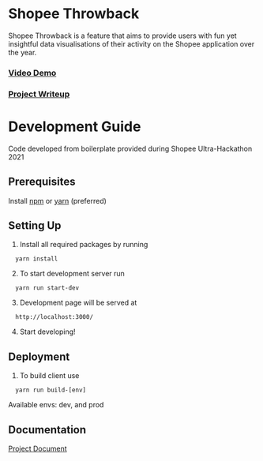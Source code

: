 # Shopee Throwback

Shopee Throwback is a feature that aims to provide users with fun yet insightful data visualisations of their activity on the Shopee application over the year.

### [Video Demo](https://drive.google.com/file/d/14voGvFOzFk_kgwnXeEl5MNX7HJB6KWNm/view?usp=sharing)

### [Project Writeup](https://docs.google.com/document/d/1NqKvZ_d_Aaz7atpSg-vqtyZmcJRKp_pGIPFl6QihHXk/edit?usp=sharing)

# Development Guide

Code developed from boilerplate provided during Shopee Ultra-Hackathon 2021

## Prerequisites

Install [npm](https://www.npmjs.com/) or [yarn](https://yarnpkg.com) (preferred)

## Setting Up

1. Install all required packages by running

```
  yarn install
```

2. To start development server run

```
  yarn run start-dev
```

3. Development page will be served at

```
  http://localhost:3000/
```

4. Start developing!

## Deployment

1. To build client use

```
  yarn run build-[env]
```

Available envs: dev, and prod

## Documentation

[Project Document](https://docs.google.com/document/d/1wQVtdZSiNEx5daiKbl_NA1TK9vQ2oCFGHdRww6PAQBw)
